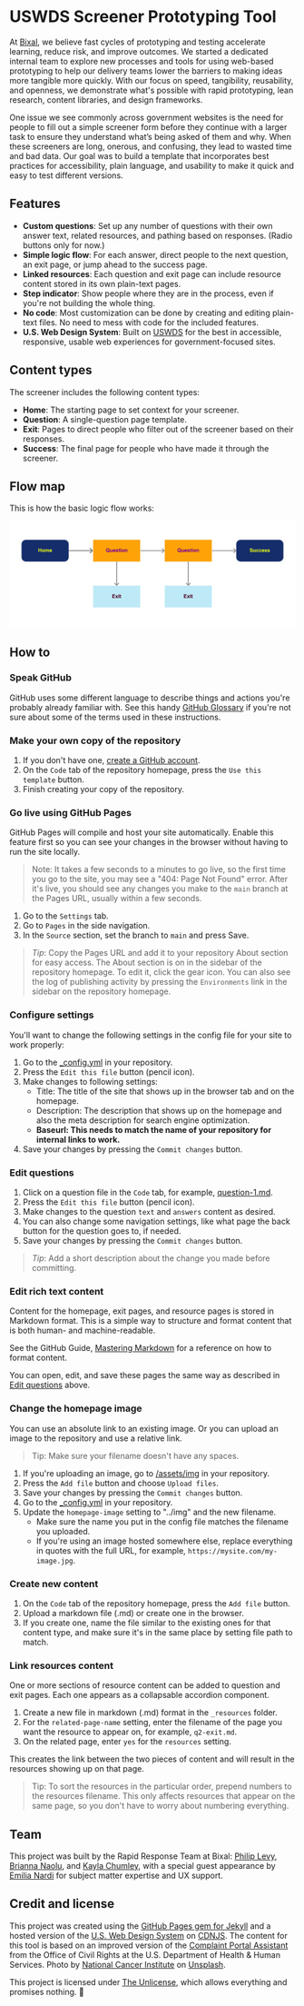 # USWDS Screener Prototyping Tool

At [Bixal](https://www.bixal.com/), we believe fast cycles of prototyping and testing accelerate learning, reduce risk, and improve outcomes. We started a dedicated internal team to explore new processes and tools for using web-based prototyping to help our delivery teams lower the barriers to making ideas more tangible more quickly. With our focus on speed, tangibility, reusability, and openness, we demonstrate what's possible with rapid prototyping, lean research, content libraries, and design frameworks. 

One issue we see commonly across government websites is the need for people to fill out a simple screener form before they continue with a larger task to ensure they understand what’s being asked of them and why. When these screeners are long, onerous, and confusing, they lead to wasted time and bad data. Our goal was to build a template that incorporates best practices for accessibility, plain language, and usability to make it quick and easy to test different versions.

## Features

- **Custom questions**: Set up any number of questions with their own answer text, related resources, and pathing based on responses. (Radio buttons only for now.)
- **Simple logic flow**: For each answer, direct people to the next question, an exit page, or jump ahead to the success page.
- **Linked resources**: Each question and exit page can include resource content stored in its own plain-text pages.
- **Step indicator**: Show people where they are in the process, even if you're not building the whole thing.
- **No code**: Most customization can be done by creating and editing plain-text files. No need to mess with code for the included features.
- **U.S. Web Design System**: Built on [USWDS](https://designsystem.digital.gov/) for the best in accessible, responsive, usable web experiences for government-focused sites.

## Content types

The screener includes the following content types:

- **Home**: The starting page to set context for your screener.
- **Question**: A single-question page template.
- **Exit**: Pages to direct people who filter out of the screener based on their responses.
- **Success**: The final page for people who have made it through the screener.

## Flow map

This is how the basic logic flow works:

![Flow map](assets/img/flowmap.jpg)

## How to

### Speak GitHub

GitHub uses some different language to describe things and actions you're probably already familiar with. See this handy [GitHub Glossary](https://github.com/Bixal/methods/wiki/GitHub-glossary) if you're not sure about some of the terms used in these instructions.

### Make your own copy of the repository

1. If you don't have one, [create a GitHub account](https://github.com/signup).
1. On the `Code` tab of the repository homepage, press the `Use this template` button.
1. Finish creating your copy of the repository.

### Go live using GitHub Pages

GitHub Pages will compile and host your site automatically. Enable this feature first so you can see your changes in the browser without having to run the site locally.

> Note: It takes a few seconds to a minutes to go live, so the first time you go to the site, you may see a "404: Page Not Found" error. After it's live, you should see any changes you make to the `main` branch at the Pages URL, usually within a few seconds.

1. Go to the `Settings` tab.
1. Go to `Pages` in the side navigation.
1. In the `Source` section, set the branch to `main` and press Save.

> *Tip*: Copy the Pages URL and add it to your repository About section for easy access. The About section is on in the sidebar of the repository homepage. To edit it, click the gear icon. You can also see the log of publishing activity by pressing the `Environments` link in the sidebar on the repository homepage.

### Configure settings

You'll want to change the following settings in the config file for your site to work properly:

1. Go to the [_config.yml](_config.yml) in your repository.
1. Press the `Edit this file` button (pencil icon).
1. Make changes to following settings:
    - Title: The title of the site that shows up in the browser tab and on the homepage.
    - Description: The description that shows up on the homepage and also the meta description for search engine optimization.
    - **Baseurl: This needs to match the name of your repository for internal links to work.**
1. Save your changes by pressing the `Commit changes` button.

### Edit questions

1. Click on a question file in the `Code` tab, for example, [question-1.md](question-1.md).
1. Press the `Edit this file` button (pencil icon).
1. Make changes to the question `text` and `answers` content as desired.
1. You can also change some navigation settings, like what page the back button for the question goes to, if needed.
1. Save your changes by pressing the `Commit changes` button.

> *Tip*: Add a short description about the change you made before committing.

### Edit rich text content

Content for the homepage, exit pages, and resource pages is stored in Markdown format. This is a simple way to structure and format content that is both human- and machine-readable.

See the GitHub Guide, [Mastering Markdown](https://guides.github.com/features/mastering-markdown/) for a reference on how to format content.

You can open, edit, and save these pages the same way as described in [Edit questions](#edit-questions) above.

### Change the homepage image

You can use an absolute link to an existing image. Or you can upload an image to the repository and use a relative link.

> Tip: Make sure your filename doesn't have any spaces.

1. If you're uploading an image, go to [/assets/img](/assets/img) in your repository.
1. Press the `Add file` button and choose `Upload files`.
1. Save your changes by pressing the `Commit changes` button.
1. Go to the [_config.yml](_config.yml) in your repository.
1. Update the `homepage-image` setting to "../img" and the new filename.
    - Make sure the name you put in the config file matches the filename you uploaded.
    - If you're using an image hosted somewhere else, replace everything in quotes with the full URL, for example, `https://mysite.com/my-image.jpg`.

### Create new content

1. On the `Code` tab of the repository homepage, press the `Add file` button.
1. Upload a markdown file (.md) or create one in the browser.
1. If you create one, name the file similar to the existing ones for that content type, and make sure it's in the same place by setting file path to match.

### Link resources content

One or more sections of resource content can be added to question and exit pages. Each one appears as a collapsable accordion component.

1. Create a new file in markdown (.md) format in the `_resources` folder.
1. For the `related-page-name` setting, enter the filename of the page you want the resource to appear on, for example, `q2-exit.md`.
1. On the related page, enter `yes` for the `resources` setting.

This creates the link between the two pieces of content and will result in the resources showing up on that page.

> Tip: To sort the resources in the particular order, prepend numbers to the resources filename. This only affects resources that appear on the same page, so you don't have to worry about numbering everything.

## Team

This project was built by the Rapid Response Team at Bixal: [Philip Levy](https://github.com/pglevy), [Brianna Naolu](https://github.com/bnaolu), and [Kayla Chumley](https://github.com/kbchumley), with a special guest appearance by [Emilia Nardi](https://github.com/orgs/Bixal/people/e-nardi) for subject matter expertise and UX support.

## Credit and license
This project was created using the [GitHub Pages gem for Jekyll](https://github.com/github/pages-gem) and a hosted version of the [U.S. Web Design System](https://github.com/uswds/uswds) on [CDNJS](https://cdnjs.com/). The content for this tool is based on an improved version of the [Complaint Portal Assistant](https://ocrportal.hhs.gov/ocr/smartscreen/main.jsf) from the Office of Civil Rights at the U.S. Department of Health & Human Services. Photo by [National Cancer Institute](https://unsplash.com/@nci?utm_source=unsplash&utm_medium=referral&utm_content=creditCopyText) on [Unsplash](https://unsplash.com/?utm_source=unsplash&utm_medium=referral&utm_content=creditCopyText).

This project is licensed under [The Unlicense](https://github.com/Bixal/uswds-template/blob/main/LICENSE), which allows everything and promises nothing. 🌊
